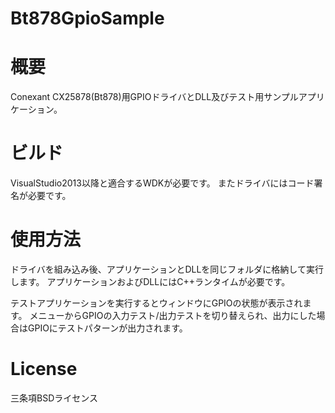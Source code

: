 # Bt878GpioSample
# 概要
Conexant CX25878(Bt878)用GPIOドライバとDLL及びテスト用サンプルアプリケーション。

# ビルド
VisualStudio2013以降と適合するWDKが必要です。
またドライバにはコード署名が必要です。

# 使用方法
ドライバを組み込み後、アプリケーションとDLLを同じフォルダに格納して実行します。
アプリケーションおよびDLLにはC++ランタイムが必要です。

テストアプリケーションを実行するとウィンドウにGPIOの状態が表示されます。
メニューからGPIOの入力テスト/出力テストを切り替えられ、出力にした場合はGPIOにテストパターンが出力されます。

# License
三条項BSDライセンス
